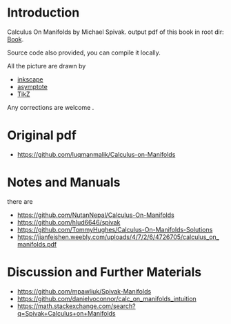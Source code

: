 # Introduction
Calculus On Manifolds by Michael Spivak. output pdf of this book in root dir: [Book](Calculus_On_Manifolds.pdf). 

Source code also provided, you can compile it locally. 

All the picture are drawn by 
* [inkscape](https://inkscape.org/)
* [asymptote](https://asymptote.sourceforge.io/)
* [TikZ](https://tikz.dev/)

Any corrections are welcome .

# Original pdf
* https://github.com/luqmanmalik/Calculus-on-Manifolds

# Notes and Manuals
there are 

* https://github.com/NutanNepal/Calculus-On-Manifolds
* https://github.com/hlud6646/spivak
* https://github.com/TommyHughes/Calculus-On-Manifolds-Solutions
* https://jianfeishen.weebly.com/uploads/4/7/2/6/4726705/calculus_on_manifolds.pdf

# Discussion and Further Materials
* https://github.com/mpawliuk/Spivak-Manifolds
* https://github.com/danielvoconnor/calc_on_manifolds_intuition
* https://math.stackexchange.com/search?q=Spivak+Calculus+on+Manifolds
